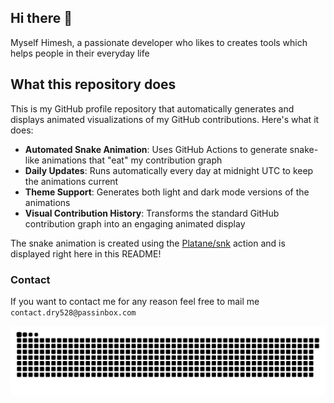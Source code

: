 ## Hi there 👋
Myself Himesh, a passionate developer who likes to creates tools which helps people in their everyday life

## What this repository does

This is my GitHub profile repository that automatically generates and displays animated visualizations of my GitHub contributions. Here's what it does:

- **Automated Snake Animation**: Uses GitHub Actions to generate snake-like animations that "eat" my contribution graph
- **Daily Updates**: Runs automatically every day at midnight UTC to keep the animations current
- **Theme Support**: Generates both light and dark mode versions of the animations
- **Visual Contribution History**: Transforms the standard GitHub contribution graph into an engaging animated display

The snake animation is created using the [Platane/snk](https://github.com/Platane/snk) action and is displayed right here in this README!

### Contact 
If you want to contact me for any reason feel free to mail me
`contact.dry528@passinbox.com`

<picture>
  <source media="(prefers-color-scheme: dark)" srcset="https://raw.githubusercontent.com/thenetaji/thenetaji/output/github-snake-dark.svg" />
  <source media="(prefers-color-scheme: light)" srcset="https://raw.githubusercontent.com/thenetaji/thenetaji/output/github-snake.svg" />
  <img alt="github-snake" src="https://raw.githubusercontent.com/thenetaji/thenetaji/output/github-snake.svg" />
</picture>
